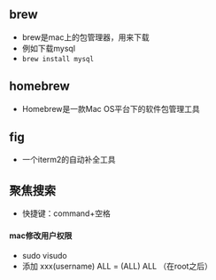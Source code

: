 ## brew

* brew是mac上的包管理器，用来下载
* 例如下载mysql
* `brew install mysql`

## homebrew

* Homebrew是一款Mac OS平台下的软件包管理工具

## fig

* 一个iterm2的自动补全工具

## 聚焦搜索

* 快捷键：command+空格

#### mac修改用户权限
* sudo visudo
* 添加  xxx(username) ALL = (ALL) ALL （在root之后）
